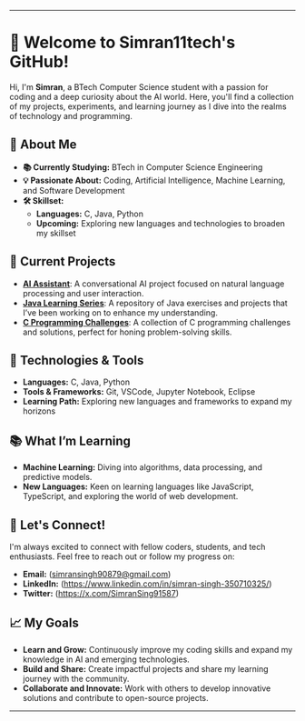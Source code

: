 


---

# 👋 Welcome to Simran11tech's GitHub!

Hi, I'm **Simran**, a BTech Computer Science student with a passion for coding and a deep curiosity about the AI world. Here, you'll find a collection of my projects, experiments, and learning journey as I dive into the realms of technology and programming.

## 🌟 About Me

- **📚 Currently Studying:** BTech in Computer Science Engineering
- **💡 Passionate About:** Coding, Artificial Intelligence, Machine Learning, and Software Development
- **🛠️ Skillset:**
  - **Languages:** C, Java, Python
  - **Upcoming:** Exploring new languages and technologies to broaden my skillset

## 🚀 Current Projects

- **[AI Assistant](https://github.com/Simran11tech/ai-assistant)**: A conversational AI project focused on natural language processing and user interaction.
- **[Java Learning Series](https://github.com/Simran11tech/java-learning)**: A repository of Java exercises and projects that I’ve been working on to enhance my understanding.
- **[C Programming Challenges](https://github.com/Simran11tech/c-programming)**: A collection of C programming challenges and solutions, perfect for honing problem-solving skills.

## 🔧 Technologies & Tools

- **Languages:** C, Java, Python
- **Tools & Frameworks:** Git, VSCode, Jupyter Notebook, Eclipse
- **Learning Path:** Exploring new languages and frameworks to expand my horizons

## 📚 What I’m Learning

- **Machine Learning:** Diving into algorithms, data processing, and predictive models.
- **New Languages:** Keen on learning languages like JavaScript, TypeScript, and exploring the world of web development.

## 💬 Let's Connect!

I'm always excited to connect with fellow coders, students, and tech enthusiasts. Feel free to reach out or follow my progress on:

- **Email:** (simransingh90879@gmail.com)
- **LinkedIn:** (https://www.linkedin.com/in/simran-singh-350710325/)
- **Twitter:** (https://x.com/SimranSing91587)

## 📈 My Goals

- **Learn and Grow:** Continuously improve my coding skills and expand my knowledge in AI and emerging technologies.
- **Build and Share:** Create impactful projects and share my learning journey with the community.
- **Collaborate and Innovate:** Work with others to develop innovative solutions and contribute to open-source projects.

---

